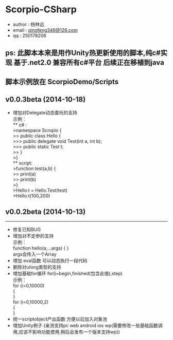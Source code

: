 # Scorpio-CSharp #
* author : 杨林远
* email : qingfeng346@126.com
* qq : 250178206

## ps: 此脚本本来是用作Unity热更新使用的脚本,纯c#实现 基于.net2.0  兼容所有c#平台 后续正在移植到java
## 脚本示例放在  ScorpioDemo/Scripts

## v0.0.3beta (2014-10-18) ##
* 增加对Delegate动态委托的支持  
        示例：  
        ** c# :  
        >namespace Scropio {  
        >>    public class Hello {  
        >>>        public delegate void Test(int a, int b);  
        >>>        public static Test t;  
        >>    }  
        >}  
        ** script:  
        >function test(a,b) {   
        >>    print(a)  
        >>    print(b)  
        >}  
        >Hello.t = Hello.Test(test)  
        >Hello.t(100,200)
        
## v0.0.2beta (2014-10-13) ##
-----------
* 修复已知BUG
* 增加对不定参的支持  
    示例：  
        function hello(a,...args) { }    
    args会传入一个Array
* 增加 eval函数 可以动态执行一段代码
* 删除对ulong类型的支持
* 增加基础for循环 for(i=begin,finished(包含此值),step)  
    示例：  
        for (i=0,10000)  
        {  
        }  
        for (i=0,10000,2)  
        {  
        }
* 统一scriptobject产出函数 方便以后加入对象池
* 增加Unity例子 (亲测支持pc web android ios wp(需要修改一些基础函数调用,应该不影响功能使用,稍后会发布一个版本支持wp))